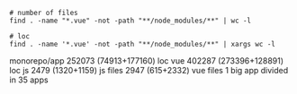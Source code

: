 

```
# number of files
find . -name "*.vue" -not -path "**/node_modules/**" | wc -l

# loc
find . -name '*.vue' -not -path "**/node_modules/**" | xargs wc -l
```

monorepo/app
252073 (74913+177160) loc vue
402287 (273396+128891) loc js
2479 (1320+1159) js files
2947 (615+2332) vue files
1 big app divided in 35 apps